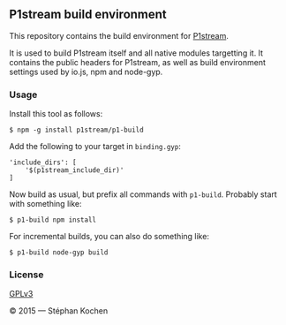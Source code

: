 ## P1stream build environment

This repository contains the build environment for [P1stream].

It is used to build P1stream itself and all native modules targetting it. It
contains the public headers for P1stream, as well as build environment settings
used by io.js, npm and node-gyp.

 [P1stream]: https://github.com/p1stream/p1stream

### Usage

Install this tool as follows:

    $ npm -g install p1stream/p1-build

Add the following to your target in `binding.gyp`:

    'include_dirs': [
        '$(p1stream_include_dir)'
    ]

Now build as usual, but prefix all commands with `p1-build`.
Probably start with something like:

    $ p1-build npm install

For incremental builds, you can also do something like:

    $ p1-build node-gyp build

### License

[GPLv3](LICENSE)

© 2015 — Stéphan Kochen
